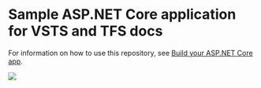# Sample ASP.NET Core application for VSTS and TFS docs

For information on how to use this repository, see [Build your ASP.NET Core app](https://docs.microsoft.com/en-us/vsts/build-release/apps/aspnet/build-aspnet-core).

[<img src="https://pentlandfirth.visualstudio.com/_apis/public/build/definitions/c6269d9a-3bf1-4039-b1db-70fe7acd4863/1/badge"/>](https://pentlandfirth.visualstudio.com/EvalVsts/_build/index?definitionId=1)

